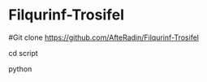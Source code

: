# Filqurinf-Trosifel


#Git clone https://github.com/AfteRadin/Filqurinf-Trosifel

cd script 

python 
